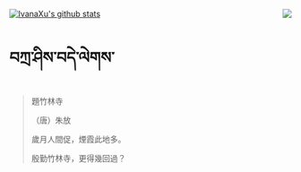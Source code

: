 [![IvanaXu's github stats](https://github-readme-stats.vercel.app/api?username=IvanaXu&show_icons=true&theme=vue-dark)](https://github.com/anuraghazra/github-readme-stats)
<img align="right" src="https://github-readme-stats.vercel.app/api/top-langs/?username=IvanaXu&langs_count=3&theme=graywhite" />
# བཀྲ་ཤིས་བདེ་ལེགས་
> 題竹林寺
> 
> （唐）朱放
> 
> 歲月人間促，煙霞此地多。
> 
> 殷勤竹林寺，更得幾回過？
>